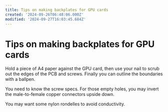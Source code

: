 ```yaml
---
title: Tips on making backplates for GPU cards
created: '2024-09-26T06:48:06.000Z'
modified: '2024-09-27T16:03:45.684Z'
---
```


# Tips on making backplates for GPU cards

Hold a piece of A4 paper against the GPU card, then use your nail to scrub out the edges of the PCB and screws. Finally you can outline the boundaries with a ballpen.

You need to know the screw specs. For those empty holes, you may invert the male-to-female copper connectors upside down.

You may want some nylon rondelles to avoid conductivity.

